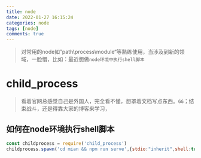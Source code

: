 ```yaml
---
title: node
date: 2022-01-27 16:15:24
categories: node
tags: [node]
comments: true
---
```


> 对常用的node如”path\process\module“等熟练使用，当涉及到新的领域，一脸懵，比如：最近想做`node环境中执行shell脚本`



# child_process
> 看着官网总感觉自己是外国人，完全看不懂，想罩着文档写点东西。`GG`；结束战斗，还是得靠大家的博客来学习，
## 如何在node环境执行shell脚本
```javascript
const childprocess = require('child_process')
childprocess.spawn('cd mian && npm run serve',{stdio:"inherit",shell:true})

```
